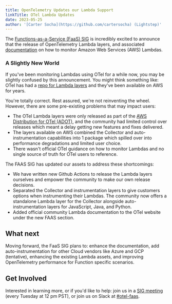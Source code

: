 ```yaml
---
title: OpenTelemetry Updates our Lambda Support
linkTitle: OTel Lambda Updates
date: 2023-05-25
author: '[Carter Socha](https://github.com/cartersocha) (Lightstep)'
---
```


The [Functions-as-a-Service (FaaS) SIG](https://docs.google.com/document/d/187XYoQcXQ9JxS_5v2wvZ0NEysaJ02xoOYNXj08pT0zc) is incredibly excited to announce that the release of OpenTelemetry Lambda layers, and associated [documentation](/docs/faas/) on how to
monitor Amazon Web Services (AWS) Lambdas.

### A Slightly New World

If you've been monitoring Lambdas using OTel for a while now, you may be slightly
confused by this announcement. You might think something like: OTel has had a
[repo for Lambda layers](https://github.com/open-telemetry/opentelemetry-lambda)
and they've been available on AWS for years.

You're totally correct. Rest assured, we're not reinventing the wheel.
However, there are some pre-existing problems that may impact users:

- The OTel Lambda layers were only released as part of the
  [AWS Distribution for OTel (ADOT)](https://aws-otel.github.io/), and the
  community had limited control over releases which meant a delay getting new
  features and fixes delivered.
- The layers available on AWS combined the Collector and auto-instrumentation
  capabilities into 1 package which spilled over into performance degradations
  and limited user choice.
- There wasn't official OTel guidance on how to monitor Lambdas and no single
  source of truth for OTel users to reference.

The FAAS SIG has updated our assets to address these shortcomings:

- We have written new Github Actions to release the Lambda layers ourselves and
  empower the community to make our own release decisions.
- Separated the Collector and instrumentation layers to give customers options
  when instrumenting their Lambdas. The community now offers a standalone Lambda
  layer for the Collector alongside auto-instrumentation layers for JavaScript,
  Java, and Python.
- Added official community Lambda documentation to the OTel website under the
  new FAAS section.

## What next

Moving forward, the FaaS SIG plans to: enhance the documentation, add auto-instrumentation for other
Cloud vendors like Azure and GCP (tentative), enhancing the existing Lambda assets, and
improving OpenTelemetry performance for Function specific scenarios.

## Get Involved

Interested in learning more, or if you'd like to help: join us in a
[SIG meeting](https://github.com/open-telemetry/community#implementation-sigs)
(every Tuesday at 12 pm PST), or join us on Slack at 
[#otel-faas](https://cloud-native.slack.com/archives/C04HVBETC9Z).
